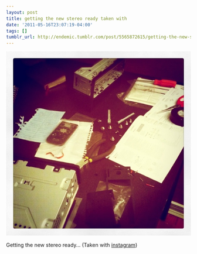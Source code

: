 ```yaml
---
layout: post
title: getting the new stereo ready taken with
date: '2011-05-16T23:07:19-04:00'
tags: []
tumblr_url: http://endemic.tumblr.com/post/5565872615/getting-the-new-stereo-ready-taken-with
---
```

 ![](/tumblr_files/tumblr_llbko7KgEk1qz9neko1_1280.jpg)  

Getting the new stereo ready… (Taken with [instagram](http://instagr.am))

